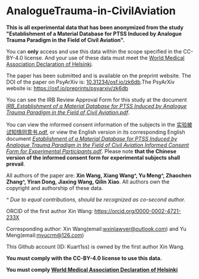 # AnalogueTrauma-in-CivilAviation

**This is all experimental data that has been anonymized from the study "Establishment of a Material Database for PTSS Induced by Analogue Trauma Paradigm in the Field of Civil Aviation".**

You can **only** access and use this data within the scope specified in the CC-BY-4.0 license. And your use of these data must meet the [World Medical Association Declaration of Helsinki](https://www.wma.net/policies-post/wma-declaration-of-helsinki-ethical-principles-for-medical-research-involving-human-subjects/).

The paper has been submitted and is available on the preprint website. The DOI of the paper on PsyArXiv is: [10.31234/osf.io/zk6db](https://doi.org/10.31234/osf.io/zk6db).The PsyArXiv website is: https://osf.io/preprints/psyarxiv/zk6db

You can see the IRB Review Approval Form for this study at the document [_IRB_Establishment of a Material Database for PTSS Induced by Analogue Trauma Paradigm in the Field of Civil Aviation.pdf_](https://github.com/Kuart1ss/AnalogueTrauma-in-CivilAviation/blob/main/IRB_Establishment%20of%20a%20Material%20Database%20for%20PTSS%20Induced%20by%20Analogue%20Trauma%20Paradigm%20in%20the%20Field%20of%20Civil%20Aviation.pdf).

You can view the informed consent information of the subjects in the [实验被试知情同意书.pdf](https://github.com/Kuart1ss/AnalogueTrauma-in-CivilAviation/blob/main/%E5%AE%9E%E9%AA%8C%E8%A2%AB%E8%AF%95%E7%9F%A5%E6%83%85%E5%90%8C%E6%84%8F%E4%B9%A6.pdf), or view the English version in its corresponding English document [_Establishment of a Material Database for PTSS Induced by Analogue Trauma Paradigm in the Field of Civil Aviation Informed Consent Form for Experimental Participants.pdf_](https://github.com/Kuart1ss/AnalogueTrauma-in-CivilAviation/blob/main/Establishment%20of%20a%20Material%20Database%20for%20PTSS%20Induced%20by%20Analogue%20Trauma%20Paradigm%20in%20the%20Field%20of%20Civil%20Aviation%20Informed%20Consent%20Form%20for%20Experimental%20Participants.pdf). Please note **that the Chinese version of the informed consent form for experimental subjects shall prevail**.

All authors of the paper are: **Xin Wang, Xiang Wang^, Yu Meng^, Zhaochen Zhang^, Yiran Dong, Jiaxing Wang, Qilin Xiao**. All authors own the copyright and authorship of these data.

_^ Due to equal contributions, should be recognized as co-second author._

ORCID of the first author Xin Wang: https://orcid.org/0000-0002-4721-233X

Corresponding author: Xin Wang(email:wxinlawyer@outlook.com) and Yu Meng(email:myucrm@126.com)

This Github account (ID: Kuart1ss) is owned by the first author Xin Wang.

**You must comply with the CC-BY-4.0 license to use this data.**

**You must comply [World Medical Association Declaration of Helsinki](https://www.wma.net/policies-post/wma-declaration-of-helsinki-ethical-principles-for-medical-research-involving-human-subjects/)**
